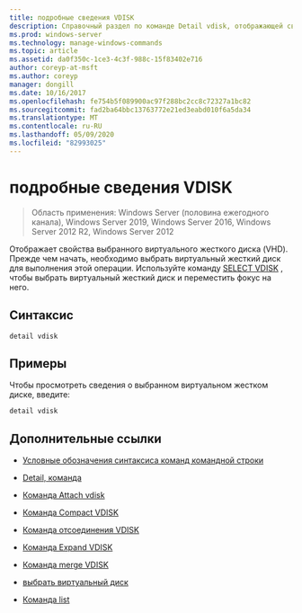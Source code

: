 ```yaml
---
title: подробные сведения VDISK
description: Справочный раздел по команде Detail vdisk, отображающей свойства выбранного виртуального жесткого диска (VHD).
ms.prod: windows-server
ms.technology: manage-windows-commands
ms.topic: article
ms.assetid: da0f350c-1ce3-4c3f-988c-15f83402e716
author: coreyp-at-msft
ms.author: coreyp
manager: dongill
ms.date: 10/16/2017
ms.openlocfilehash: fe754b5f089900ac97f288bc2cc8c72327a1bc82
ms.sourcegitcommit: fad2ba64bbc13763772e21ed3eabd010f6a5da34
ms.translationtype: MT
ms.contentlocale: ru-RU
ms.lasthandoff: 05/09/2020
ms.locfileid: "82993025"
---
```

# <a name="detail-vdisk"></a>подробные сведения VDISK

> Область применения: Windows Server (половина ежегодного канала), Windows Server 2019, Windows Server 2016, Windows Server 2012 R2, Windows Server 2012

Отображает свойства выбранного виртуального жесткого диска (VHD). Прежде чем начать, необходимо выбрать виртуальный жесткий диск для выполнения этой операции. Используйте команду [SELECT VDISK](select-vdisk.md) , чтобы выбрать виртуальный жесткий диск и переместить фокус на него.

## <a name="syntax"></a>Синтаксис

```
detail vdisk
```

## <a name="examples"></a>Примеры

Чтобы просмотреть сведения о выбранном виртуальном жестком диске, введите:

```
detail vdisk
```

## <a name="additional-references"></a>Дополнительные ссылки

- [Условные обозначения синтаксиса команд командной строки](command-line-syntax-key.md)

- [Detail, команда](detail.md)

- [Команда Attach vdisk](attach-vdisk.md)

- [Команда Compact VDISK](compact-vdisk.md)

- [Команда отсоединения VDISK](detach-vdisk.md)

- [Команда Expand VDISK](expand-vdisk.md)

- [Команда merge VDISK](merge-vdisk.md)

- [выбрать виртуальный диск](select-vdisk.md)

- [Команда list](list.md)
